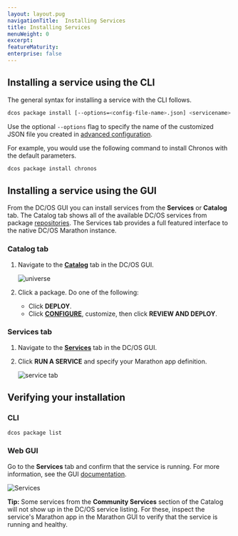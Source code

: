 ```yaml
---
layout: layout.pug
navigationTitle:  Installing Services
title: Installing Services
menuWeight: 0
excerpt:
featureMaturity:
enterprise: false
---
```


<!-- This source repo for this topic is https://github.com/dcos/dcos-docs -->


## Installing a service using the CLI

The general syntax for installing a service with the CLI follows.

```bash
dcos package install [--options=<config-file-name>.json] <servicename>
```

Use the optional `--options` flag to specify the name of the customized JSON file you created in [advanced configuration](/1.10/deploying-services/config-universe-service/).

For example, you would use the following command to install Chronos with the default parameters.

```bash
dcos package install chronos
```

## Installing a service using the GUI

From the DC/OS GUI you can install services from the **Services** or **Catalog** tab. The Catalog tab shows all of the available DC/OS services from package [repositories](/1.10/administering-clusters/repo/). The Services tab provides a full featured interface to the native DC/OS Marathon instance.


### Catalog tab

1.  Navigate to the [**Catalog**](/1.10/gui/#catalog) tab in the DC/OS GUI.

    ![universe](/1.10/img/ui-dashboard-catalog.png)

2.  Click a package. Do one of the following:
    - Click **DEPLOY**.
    - Click [**CONFIGURE**](/1.10/deploying-services/config-universe-service/), customize, then click **REVIEW AND DEPLOY**.

### Services tab

1.  Navigate to the [**Services**](/1.10/gui/#services) tab in the DC/OS GUI.
1.  Click **RUN A SERVICE** and specify your Marathon app definition.

    ![service tab](/1.10/img/run-a-service.png)

## Verifying your installation

### CLI

```bash
dcos package list
```

### Web GUI

Go to the **Services** tab and confirm that the service is running. For more information, see the GUI [documentation](/1.10/gui/#services).

![Services](/1.10/img/tweeter-services6.png)

**Tip:** Some services from the **Community Services** section of the Catalog will not show up in the DC/OS service listing. For these, inspect the service's Marathon app in the Marathon GUI to verify that the service is running and healthy.
